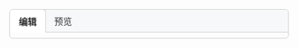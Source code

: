 <div class="markdown-editor">
      <div class="tab">
        <button class="tab-button active" data-target="markdown-input">
          编辑
        </button>
        <button class="tab-button" data-target="markdown-preview">预览</button>
      </div>
      <textarea
        id="markdown-input"
        placeholder="在这里输入 Markdown 文本"
      ></textarea>
      <div id="markdown-preview" class="preview">
        <div class="markdown-body"></div>
      </div>
</div>

<script src="https://cdn.jsdelivr.net/npm/marked"></script>
<script>
const tabButtons = document.querySelectorAll(".tab-button");
const tabContents = document.querySelectorAll(
".markdown-editor > *:not(.tab)"
);
// 为每个标签页按钮添加点击事件监听器
tabButtons.forEach((button) => {
button.addEventListener("click", () => {
    // 获取被点击的标签页的目标内容的 id
    const target = button.dataset.target;
    // 激活对应的标签页
    activateTab(target);
});
});
/** 激活标签页 */
function activateTab(target) {
// 切换每个标签页按钮的激活状态
tabButtons.forEach((button) => {
    button.classList.toggle("active", button.dataset.target === target);
});
// 显示对应的标签页内容，隐藏其他标签页内容
tabContents.forEach((content) => {
    content.style.display = content.id === target ? "block" : "none";
});
// 如果激活的是 "markdown-preview" 标签页，更新预览内容
if (target === "markdown-preview") {
    updatePreview();
}
}
// 获取 Markdown 输入框和预览区域
const markdownInput = document.getElementById("markdown-input");
const markdownPreview = document.querySelector(
".markdown-editor .preview .markdown-body"
);
// 当输入框内容改变时，更新预览内容
markdownInput.addEventListener("input", updatePreview);
/** 更新预览内容*/
function updatePreview() {
const markdownText = markdownInput.value;
if (!markdownText.trim()) {
    markdownPreview.innerHTML = "<p>无内容</p>";
} else {
    const html = marked.parse(markdownText);
    markdownPreview.innerHTML = html;
}
}
activateTab("markdown-input");
</script>

<style>
    .markdown-editor {
    display: flex;
    flex-direction: column;
    max-width: 600px;
    /* padding: 10px; */
    border: 1px solid #ccc;
    margin: 0 auto;
    border-radius: 6px;
    overflow: hidden;
    }

    .markdown-editor .tab {
    display: flex;
    margin-bottom: 10px;
    background-color: rgb(246, 248, 250);
    border-bottom: 1px solid #ccc;
    }

    .markdown-editor .tab button {
    padding: 0.5rem 1rem;
    font-size: 16px;
    border: none;
    background-color: transparent;
    cursor: pointer;
    color: #333;
    }

    .markdown-editor .tab .active {
    font-weight: bold;
    background-color: rgb(255, 255, 255);
    border-top-left-radius: 6px;
    border-top-right-radius: 6px;
    border: 1px solid #ccc;
    border-bottom: none;
    margin: -1px;
    }

    .markdown-editor textarea {
    display: none;
    height: 300px;
    padding: 10px;
    margin: 10px;
    font-size: 16px;
    border: 1px solid #ccc;
    border-radius: 4px;
    resize: vertical;
    }

    .markdown-editor .preview {
    display: none;
    padding: 10px;
    }

    .markdown-editor .preview .markdown-body {
    line-height: 1.6;
    }
</style>